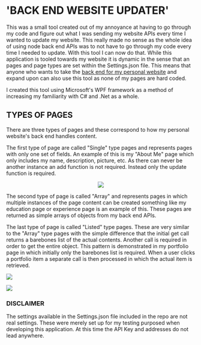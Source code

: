 # 'BACK END WEBSITE UPDATER' 

This was a small tool created out of my annoyance at having to go through my code and figure out what I was sending my website APIs every time I wanted to update my website. This really made no sense as the whole idea of using node back end APIs was to not have to go through my code every time I needed to update. With this tool I can now do that. While this application is tooled towards my website it is dynamic in the sense that an pages and page types are set within the Settings.json file. This means that anyone who wants to take the [back end for my personal website](https://github.com/alistairfink/Personal-Website-V3) and expand upon can also use this tool as none of my pages are hard coded. 

I created this tool using Microsoft's WPF framework as a method of increasing my familiarity with C# and .Net as a whole. 



## TYPES OF PAGES

There are three types of pages and these correspond to how my personal website's back end handles content.

The first type of page are called "Single" type pages and represents pages with only one set of fields. An example of this is my "About Me" page which only includes my name, description, picture, etc. As there can never be another instance an add function is not required. Instead only the update function is required.

<p align="center">
    <img src="./Images/1.PNG"/>
</p>



The second type of page is called "Array" and represents pages in which multiple instances of the page content can be created something like my education page or experience page is an example of this. These pages are returned as simple arrays of objects from my back end APIs.

The last type of page is called "Listed" type pages. These are very similar to the "Array" type pages with the simple difference that the initial get call returns a barebones list of the actual contents. Another call is required in order to get the entire object. This pattern is demonstrated in my portfolio page in which initially only the barebones list is required. When a user clicks a portfolio item a separate call is then processed in which the actual item is retrieved.

<p>
    <img src="./Images/2.PNG"/>
</p>

<p>
    <img src="./Images/3.PNG"/>
</p>

### DISCLAIMER

The settings available in the Settings.json file included in the repo are not real settings. These were merely set up for my testing purposed when developing this application. At this time the API Key and addresses do not lead anywhere.
